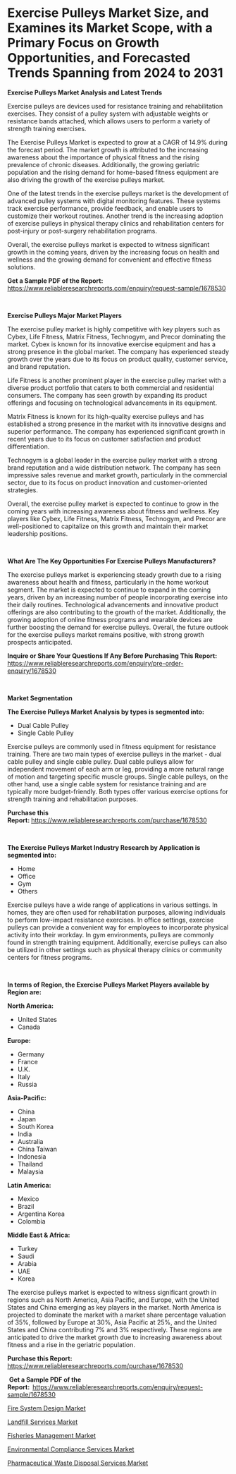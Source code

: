 <p><h1>Exercise Pulleys Market Size, and Examines its Market Scope, with a Primary Focus on Growth Opportunities, and Forecasted Trends Spanning from 2024 to 2031</h1></p><p><strong>Exercise Pulleys Market Analysis and Latest Trends</strong></p>
<p><p>Exercise pulleys are devices used for resistance training and rehabilitation exercises. They consist of a pulley system with adjustable weights or resistance bands attached, which allows users to perform a variety of strength training exercises.</p><p>The Exercise Pulleys Market is expected to grow at a CAGR of 14.9% during the forecast period. The market growth is attributed to the increasing awareness about the importance of physical fitness and the rising prevalence of chronic diseases. Additionally, the growing geriatric population and the rising demand for home-based fitness equipment are also driving the growth of the exercise pulleys market.</p><p>One of the latest trends in the exercise pulleys market is the development of advanced pulley systems with digital monitoring features. These systems track exercise performance, provide feedback, and enable users to customize their workout routines. Another trend is the increasing adoption of exercise pulleys in physical therapy clinics and rehabilitation centers for post-injury or post-surgery rehabilitation programs.</p><p>Overall, the exercise pulleys market is expected to witness significant growth in the coming years, driven by the increasing focus on health and wellness and the growing demand for convenient and effective fitness solutions.</p></p>
<p><strong>Get a Sample PDF of the Report:&nbsp;</strong> <a href="https://www.reliableresearchreports.com/enquiry/request-sample/1678530">https://www.reliableresearchreports.com/enquiry/request-sample/1678530</a></p>
<p>&nbsp;</p>
<p><strong>Exercise Pulleys Major Market Players</strong></p>
<p><p>The exercise pulley market is highly competitive with key players such as Cybex, Life Fitness, Matrix Fitness, Technogym, and Precor dominating the market. Cybex is known for its innovative exercise equipment and has a strong presence in the global market. The company has experienced steady growth over the years due to its focus on product quality, customer service, and brand reputation.</p><p>Life Fitness is another prominent player in the exercise pulley market with a diverse product portfolio that caters to both commercial and residential consumers. The company has seen growth by expanding its product offerings and focusing on technological advancements in its equipment.</p><p>Matrix Fitness is known for its high-quality exercise pulleys and has established a strong presence in the market with its innovative designs and superior performance. The company has experienced significant growth in recent years due to its focus on customer satisfaction and product differentiation.</p><p>Technogym is a global leader in the exercise pulley market with a strong brand reputation and a wide distribution network. The company has seen impressive sales revenue and market growth, particularly in the commercial sector, due to its focus on product innovation and customer-oriented strategies.</p><p>Overall, the exercise pulley market is expected to continue to grow in the coming years with increasing awareness about fitness and wellness. Key players like Cybex, Life Fitness, Matrix Fitness, Technogym, and Precor are well-positioned to capitalize on this growth and maintain their market leadership positions.</p></p>
<p>&nbsp;</p>
<p><strong>What Are The Key Opportunities For Exercise Pulleys Manufacturers?</strong></p>
<p><p>The exercise pulleys market is experiencing steady growth due to a rising awareness about health and fitness, particularly in the home workout segment. The market is expected to continue to expand in the coming years, driven by an increasing number of people incorporating exercise into their daily routines. Technological advancements and innovative product offerings are also contributing to the growth of the market. Additionally, the growing adoption of online fitness programs and wearable devices are further boosting the demand for exercise pulleys. Overall, the future outlook for the exercise pulleys market remains positive, with strong growth prospects anticipated.</p></p>
<p><strong>Inquire or Share Your Questions If Any Before Purchasing This Report:</strong> <a href="https://www.reliableresearchreports.com/enquiry/pre-order-enquiry/1678530">https://www.reliableresearchreports.com/enquiry/pre-order-enquiry/1678530</a></p>
<p>&nbsp;</p>
<p><strong>Market Segmentation</strong></p>
<p><strong>The Exercise Pulleys Market Analysis by types is segmented into:</strong></p>
<p><ul><li>Dual Cable Pulley</li><li>Single Cable Pulley</li></ul></p>
<p><p>Exercise pulleys are commonly used in fitness equipment for resistance training. There are two main types of exercise pulleys in the market - dual cable pulley and single cable pulley. Dual cable pulleys allow for independent movement of each arm or leg, providing a more natural range of motion and targeting specific muscle groups. Single cable pulleys, on the other hand, use a single cable system for resistance training and are typically more budget-friendly. Both types offer various exercise options for strength training and rehabilitation purposes.</p></p>
<p><strong>Purchase this Report:&nbsp;</strong><a href="https://www.reliableresearchreports.com/purchase/1678530">https://www.reliableresearchreports.com/purchase/1678530</a></p>
<p>&nbsp;</p>
<p><strong>The Exercise Pulleys Market Industry Research by Application is segmented into:</strong></p>
<p><ul><li>Home</li><li>Office</li><li>Gym</li><li>Others</li></ul></p>
<p><p>Exercise pulleys have a wide range of applications in various settings. In homes, they are often used for rehabilitation purposes, allowing individuals to perform low-impact resistance exercises. In office settings, exercise pulleys can provide a convenient way for employees to incorporate physical activity into their workday. In gym environments, pulleys are commonly found in strength training equipment. Additionally, exercise pulleys can also be utilized in other settings such as physical therapy clinics or community centers for fitness programs.</p></p>
<p>&nbsp;</p>
<p><strong>In terms of Region, the Exercise Pulleys Market Players available by Region are:</strong></p>
<p>
    <p> <strong> North America: </strong>
        <ul>
            <li>United States</li>
            <li>Canada</li>
        </ul>
        </p> 
    <p> <strong> Europe: </strong>
        <ul>
            <li>Germany</li>
            <li>France</li>
            <li>U.K.</li>
            <li>Italy</li>
            <li>Russia</li>
        </ul>
        </p> 
    <p> <strong> Asia-Pacific: </strong>
        <ul>
            <li>China</li>
            <li>Japan</li>
            <li>South Korea</li>
            <li>India</li>
            <li>Australia</li>
            <li>China Taiwan</li>
            <li>Indonesia</li>
            <li>Thailand</li>
            <li>Malaysia</li>
        </ul>
        </p> 
    <p> <strong> Latin America: </strong>
        <ul>
            <li>Mexico</li>
            <li>Brazil</li>
            <li>Argentina Korea</li>
            <li>Colombia</li>
        </ul>
        </p> 
    <p> <strong> Middle East & Africa: </strong>
        <ul>
            <li>Turkey</li>
            <li>Saudi</li>
            <li>Arabia</li>
            <li>UAE</li>
            <li>Korea</li>
        </ul>
    </p>
    </p>
<p><p>The exercise pulleys market is expected to witness significant growth in regions such as North America, Asia Pacific, and Europe, with the United States and China emerging as key players in the market. North America is projected to dominate the market with a market share percentage valuation of 35%, followed by Europe at 30%, Asia Pacific at 25%, and the United States and China contributing 7% and 3% respectively. These regions are anticipated to drive the market growth due to increasing awareness about fitness and a rise in the geriatric population.</p></p>
<p><strong>Purchase this Report: </strong><a href="https://www.reliableresearchreports.com/purchase/1678530">https://www.reliableresearchreports.com/purchase/1678530</a></p>
<p>&nbsp;<strong>Get a Sample PDF of the Report:&nbsp;&nbsp;</strong><a href="https://www.reliableresearchreports.com/enquiry/request-sample/1678530">https://www.reliableresearchreports.com/enquiry/request-sample/1678530</a></p>
<p><strong></strong></p>
<p><p><a href="https://medium.com/@lolitanader/fire-system-design-market-research-report-its-history-and-forecast-2024-to-2031-b093ecc5bc92">Fire System Design Market</a></p><p><a href="https://medium.com/@lolitanader/landfill-services-market-furnishes-information-on-market-share-market-trends-and-market-growth-4c02ff85c557">Landfill Services Market</a></p><p><a href="https://medium.com/@lolitanader/fisheries-management-market-insight-market-trends-growth-forecasted-from-2024-to-2031-48a3506a51eb">Fisheries Management Market</a></p><p><a href="https://medium.com/@lolitanader/environmental-compliance-services-market-insights-into-market-cagr-market-trends-and-growth-3883417f1e06">Environmental Compliance Services Market</a></p><p><a href="https://medium.com/@lolitanader/pharmaceutical-waste-disposal-services-market-analysis-its-cagr-market-segmentation-and-global-d2a9067f71fb">Pharmaceutical Waste Disposal Services Market</a></p></p>